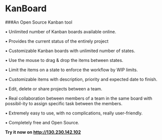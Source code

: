 KanBoard
============
###An Open Source Kanban tool


•	Unlimited number of Kanban boards available online.

• Provides the current status of the entirely project

•	Customizable Kanban boards with unlimited number of states.

•	Use the mouse to drag & drop the items between states.

•	Limit the items on a state to enforce the workflow by WIP limits.

•	Customizable items with description, priority and expected date to finish.

•	Edit, delete or share projects between a team.

•	Real collaboration between members of a team in the same board with possibil-ity to assign specific task between the members.

•	Extremely easy to use, with no complications, really user-friendly.

•	Completely free and Open Source.

**Try it now on http://130.230.142.102**
